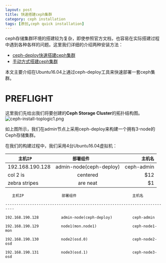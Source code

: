```yaml
--- 
layout: post
title: 快速搭建ceph集群
category: ceph installation
tags: [原创,ceph quick installation]
---
```


ceph存储集群环境的搭建较为复杂，即使参照官方文档，也容易在实际搭建过程中遇到各种各样的问题。这里我们详细的介绍两种安装方法：
* [ceph-deploy快速搭建ceph集群](https://mceph.github.io/ceph%20installation/2017/06/20/ceph-install-quick.html)
* [手动方式搭建ceph集群](https://mceph.github.io/ceph%20installation/2017/06/21/ceph-install-manual.html)

本文主要介绍在Ubuntu16.04上通过ceph-deploy工具来快速部署一套ceph集群。

# PREFLIGHT

这里我们先给出我们将要创建的**Ceph Storage Cluster**的拓扑结构图。
![ceph-install-toplogic1.png](https://mceph.github.io/assets/images/2017/ceph-inst/ceph-inst-toplogic-1.png)

如上图所示，我们在admin节点上采用ceph-deploy来构建一个拥有3-node的Ceph存储集群。

在我们的构建过程中，我们采用4台Ubuntu16.04虚拟机：

| ``主机IP``        | ``部署组件``           | ``主机名``  |
| ------------- |:-------------:| -----:|
| 192.168.190.128      | admin-node(ceph-deploy) | ceph-admin |
| col 2 is      | centered      |   $12 |
| zebra stripes | are neat      |    $1 |


``   主机IP                 部署组件                         主机名``

`--------------------------------------------------------------------------`

``192.168.190.128          admin-node(ceph-deploy)         ceph-admin``

``192.168.190.129          node1(mon.node1)                ceph-node1-mon``

``192.168.190.130          node2(osd.0)                    ceph-node2-osd``

``192.168.190.131          node3(osd.1)                    ceph-node3-osd``






